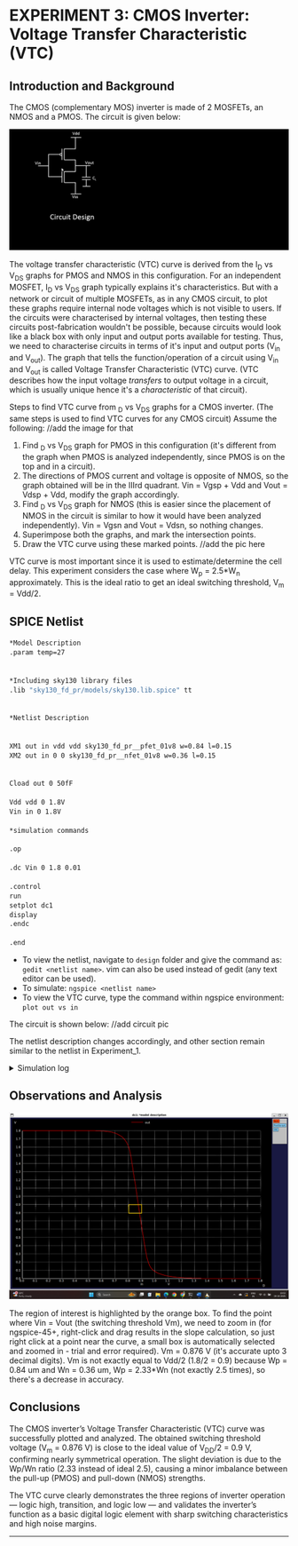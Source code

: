 # EXPERIMENT 3: CMOS Inverter: Voltage Transfer Characteristic (VTC) 

## Introduction and Background

The CMOS (complementary MOS) inverter is made of 2 MOSFETs, an NMOS and a PMOS. The circuit is given below:

![cmos_inv](/images/cmos_inv.png)

The voltage transfer characteristic (VTC) curve is derived from the I<sub>D</sub> vs V<sub>DS</sub> graphs for PMOS and NMOS in this configuration. For an independent MOSFET, I<sub>D</sub> vs V<sub>DS</sub> graph typically
explains it's characteristics. But with a network or circuit of multiple MOSFETs, as in any CMOS circuit, to plot these graphs require internal node voltages which is not visible to users. If the circuits were characterised by 
internal voltages, then testing these circuits post-fabrication wouldn't be possible, because circuits would look like a black box with only input and output ports available for testing. Thus, we need to characterise circuits
in terms of it's input and output ports (V<sub>in</sub> and V<sub>out</sub>). The graph that tells the function/operation of a circuit using V<sub>in</sub> and V<sub>out</sub> is called Voltage Transfer Characteristic (VTC) curve. 
(VTC describes how the input voltage _transfers_ to output voltage in a circuit, which is usually unique hence it's a _characteristic_ of that circuit). 

Steps to find VTC curve from <sub>D</sub> vs V<sub>DS</sub> graphs for a CMOS inverter. (The same steps is used to find VTC curves for any CMOS circuit)
Assume the following:
//add the image for that

1. Find <sub>D</sub> vs V<sub>DS</sub> graph for PMOS in this configuration (it's different from the graph when PMOS is analyzed independently, since PMOS is on the top and in a circuit).
2. The directions of PMOS current and voltage is opposite of NMOS, so the graph obtained will be in the IIIrd quadrant. Vin = Vgsp + Vdd and Vout = Vdsp + Vdd, modify the graph accordingly. 
3. Find <sub>D</sub> vs V<sub>DS</sub> graph for NMOS (this is easier since the placement of NMOS in the circuit is similar to how it would have been analyzed independently). Vin = Vgsn and Vout = Vdsn, so nothing changes.
4. Superimpose both the graphs, and mark the intersection points.
5. Draw the VTC curve using these marked points.
   //add the pic here

VTC curve is most important since it is used to estimate/determine the cell delay. This experiment considers the case where W<sub>p</sub> = 2.5*W<sub>n</sub> approximately. This is the ideal ratio to get an ideal switching threshold, 
V<sub>m</sub> = Vdd/2. 

## SPICE Netlist

```bash
*Model Description
.param temp=27


*Including sky130 library files
.lib "sky130_fd_pr/models/sky130.lib.spice" tt


*Netlist Description


XM1 out in vdd vdd sky130_fd_pr__pfet_01v8 w=0.84 l=0.15
XM2 out in 0 0 sky130_fd_pr__nfet_01v8 w=0.36 l=0.15


Cload out 0 50fF

Vdd vdd 0 1.8V
Vin in 0 1.8V

*simulation commands

.op

.dc Vin 0 1.8 0.01

.control
run
setplot dc1
display
.endc

.end

```

- To view the netlist, navigate to `design` folder and give the command as: `gedit <netlist name>`. vim can also be used instead of gedit (any text editor can be used). 
- To simulate: `ngspice <netlist name>`
- To view the VTC curve, type the command within ngspice environment: `plot out vs in`

The circuit is shown below:
//add circuit pic

The netlist description changes accordingly, and other section remain similar to the netlist in Experiment_1. 

<details>
  <summary>Simulation log</summary>

![vtc_vm_sim](/images/vtc_vm_sim.png)

</details>


## Observations and Analysis

![vtc_plot](/images/vtc_plot.png)

The region of interest is highlighted by the orange box. To find the point where Vin = Vout (the switching threshold Vm), we need to zoom in (for ngspice-45+, right-click and drag results in the slope calculation, so just right click at a point near the curve, a small box is automatically selected and zoomed in - trial and error required). 
Vm = 0.876 V (it's accurate upto 3 decimal digits). Vm is not exactly equal to Vdd/2 (1.8/2 = 0.9) because Wp = 0.84 um and Wn = 0.36 um, Wp = 2.33*Wn (not exactly 2.5 times), so there's a decrease in accuracy. 

## Conclusions
The CMOS inverter’s Voltage Transfer Characteristic (VTC) curve was successfully plotted and analyzed.
The obtained switching threshold voltage (V<sub>m</sub> = 0.876 V) is close to the ideal value of V<sub>DD</sub>/2 = 0.9 V, confirming nearly symmetrical operation. The slight deviation is due to the Wp/Wn ratio (2.33 instead of ideal 2.5), causing a minor imbalance between the pull-up (PMOS) and pull-down (NMOS) strengths.

The VTC curve clearly demonstrates the three regions of inverter operation — logic high, transition, and logic low — and validates the inverter’s function as a basic digital logic element with sharp switching characteristics and high noise margins.

---

